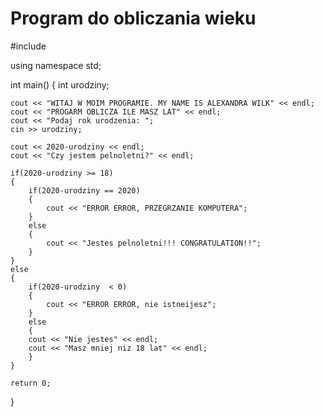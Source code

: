 # Program do obliczania wieku

#include <iostream>

using namespace std;

int main()
{
    int urodziny;
    
    cout << "WITAJ W MOIM PROGRAMIE. MY NAME IS ALEXANDRA WILK" << endl;
    cout << "PROGARM OBLICZA ILE MASZ LAT" << endl;
    cout << "Podaj rok urodzenia: ";
    cin >> urodziny;
    
    cout << 2020-urodziny << endl;
    cout << "Czy jestem pelnoletni?" << endl;
    
    if(2020-urodziny >= 18)
    {
        if(2020-urodziny == 2020)
        {
            cout << "ERROR ERROR, PRZEGRZANIE KOMPUTERA";
        }
        else
        {
            cout << "Jestes pelnoletni!!! CONGRATULATION!!";
        }
    }
    else
    {
        if(2020-urodziny  < 0)
        {
            cout << "ERROR ERROR, nie istneijesz";
        }
        else
        {
        cout << "Nie jestes" << endl;
        cout << "Masz mniej niz 18 lat" << endl;
        }
    }

    return 0;
}
